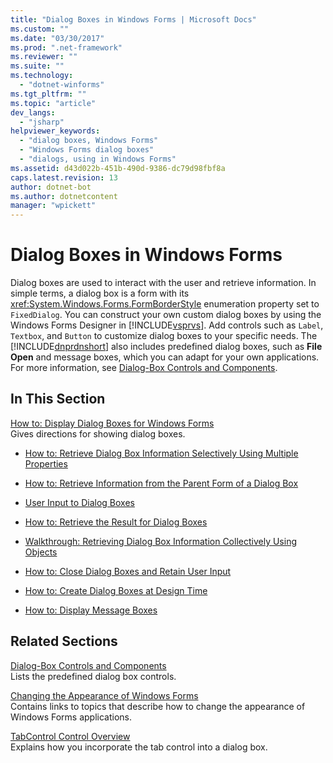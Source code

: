 ```yaml
---
title: "Dialog Boxes in Windows Forms | Microsoft Docs"
ms.custom: ""
ms.date: "03/30/2017"
ms.prod: ".net-framework"
ms.reviewer: ""
ms.suite: ""
ms.technology: 
  - "dotnet-winforms"
ms.tgt_pltfrm: ""
ms.topic: "article"
dev_langs: 
  - "jsharp"
helpviewer_keywords: 
  - "dialog boxes, Windows Forms"
  - "Windows Forms dialog boxes"
  - "dialogs, using in Windows Forms"
ms.assetid: d43d022b-451b-490d-9386-dc79d98fbf8a
caps.latest.revision: 13
author: dotnet-bot
ms.author: dotnetcontent
manager: "wpickett"
---
```

# Dialog Boxes in Windows Forms
Dialog boxes are used to interact with the user and retrieve information. In simple terms, a dialog box is a form with its <xref:System.Windows.Forms.FormBorderStyle> enumeration property set to `FixedDialog`. You can construct your own custom dialog boxes by using the Windows Forms Designer in [!INCLUDE[vsprvs](../../../includes/vsprvs-md.md)]. Add controls such as `Label`, `Textbox`, and `Button` to customize dialog boxes to your specific needs. The [!INCLUDE[dnprdnshort](../../../includes/dnprdnshort-md.md)] also includes predefined dialog boxes, such as **File Open** and message boxes, which you can adapt for your own applications. For more information, see [Dialog-Box Controls and Components](../../../docs/framework/winforms/controls/dialog-box-controls-and-components-windows-forms.md).  
  
## In This Section  
 [How to: Display Dialog Boxes for Windows Forms](../../../docs/framework/winforms/how-to-display-dialog-boxes-for-windows-forms.md)  
 Gives directions for showing dialog boxes.  
  
-   [How to: Retrieve Dialog Box Information Selectively Using Multiple Properties](http://msdn.microsoft.com/library/56taefba\(v=vs.110\))  
  
-   [How to: Retrieve Information from the Parent Form of a Dialog Box](http://msdn.microsoft.com/library/k70t19bb\(v=vs.110\))  
  
-   [User Input to Dialog Boxes](http://msdn.microsoft.com/library/1s9ws53w\(v=vs.110\))  
  
-   [How to: Retrieve the Result for Dialog Boxes](http://msdn.microsoft.com/library/40x40td1\(v=vs.110\))  
  
-   [Walkthrough: Retrieving Dialog Box Information Collectively Using Objects](http://msdn.microsoft.com/library/cakx2hdw\(v=vs.110\))  
  
-   [How to: Close Dialog Boxes and Retain User Input](http://msdn.microsoft.com/library/65ad5907\(v=vs.110\))  
  
-   [How to: Create Dialog Boxes at Design Time](http://msdn.microsoft.com/library/55cz5x2c\(v=vs.110\))  
  
-   [How to: Display Message Boxes](http://msdn.microsoft.com/library/3tt9e94f\(v=vs.110\))  
  
## Related Sections  
 [Dialog-Box Controls and Components](../../../docs/framework/winforms/controls/dialog-box-controls-and-components-windows-forms.md)  
 Lists the predefined dialog box controls.  
  
 [Changing the Appearance of Windows Forms](../../../docs/framework/winforms/changing-the-appearance-of-windows-forms.md)  
 Contains links to topics that describe how to change the appearance of Windows Forms applications.  
  
 [TabControl Control Overview](../../../docs/framework/winforms/controls/tabcontrol-control-overview-windows-forms.md)  
 Explains how you incorporate the tab control into a dialog box.